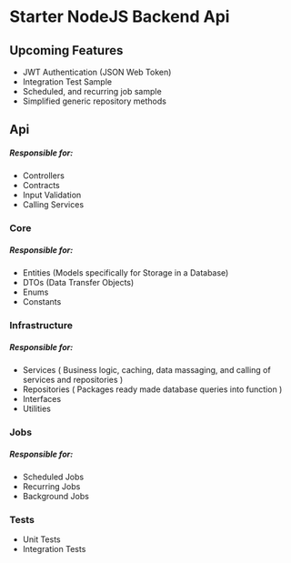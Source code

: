 # Starter NodeJS Backend Api
## Upcoming Features
* JWT Authentication (JSON Web Token)
* Integration Test Sample
* Scheduled, and recurring job sample
* Simplified generic repository methods 

## Api
##### Responsible for:
* Controllers
* Contracts
* Input Validation
* Calling Services

### Core
##### Responsible for:
* Entities (Models specifically for Storage in a Database)
* DTOs (Data Transfer Objects)
* Enums
* Constants

### Infrastructure
##### Responsible for:
* Services ( Business logic, caching, data massaging, and calling of services and repositories )
* Repositories ( Packages ready made database queries into function )
* Interfaces
* Utilities

### Jobs
##### Responsible for:
* Scheduled Jobs
* Recurring Jobs
* Background Jobs

### Tests
* Unit Tests
* Integration Tests
